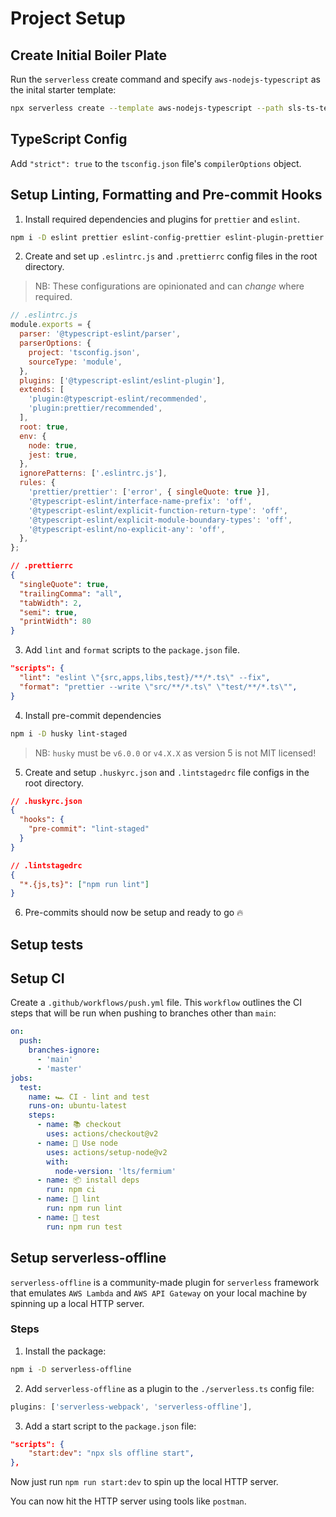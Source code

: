 # Project Setup

## Create Initial Boiler Plate

Run the `serverless` create command and specify `aws-nodejs-typescript` as the
inital starter template:

```bash
npx serverless create --template aws-nodejs-typescript --path sls-ts-tester
```

## TypeScript Config

Add `"strict": true` to the `tsconfig.json` file's `compilerOptions` object.

## Setup Linting, Formatting and Pre-commit Hooks

1. Install required dependencies and plugins for `prettier` and `eslint`.

```bash
npm i -D eslint prettier eslint-config-prettier eslint-plugin-prettier @typescript-eslint/eslint-plugin @typescript-eslint/parser
```

2. Create and set up `.eslintrc.js` and `.prettierrc` config files
   in the root directory.

> NB: These configurations are opinionated and can _change_ where required.

```js
// .eslintrc.js
module.exports = {
  parser: '@typescript-eslint/parser',
  parserOptions: {
    project: 'tsconfig.json',
    sourceType: 'module',
  },
  plugins: ['@typescript-eslint/eslint-plugin'],
  extends: [
    'plugin:@typescript-eslint/recommended',
    'plugin:prettier/recommended',
  ],
  root: true,
  env: {
    node: true,
    jest: true,
  },
  ignorePatterns: ['.eslintrc.js'],
  rules: {
    'prettier/prettier': ['error', { singleQuote: true }],
    '@typescript-eslint/interface-name-prefix': 'off',
    '@typescript-eslint/explicit-function-return-type': 'off',
    '@typescript-eslint/explicit-module-boundary-types': 'off',
    '@typescript-eslint/no-explicit-any': 'off',
  },
};
```

```json
// .prettierrc
{
  "singleQuote": true,
  "trailingComma": "all",
  "tabWidth": 2,
  "semi": true,
  "printWidth": 80
}
```

3. Add `lint` and `format` scripts to the `package.json` file.

```json
"scripts": {
  "lint": "eslint \"{src,apps,libs,test}/**/*.ts\" --fix",
  "format": "prettier --write \"src/**/*.ts\" \"test/**/*.ts\"",
}
```

4. Install pre-commit dependencies

```bash
npm i -D husky lint-staged
```

> NB: `husky` must be `v6.0.0` or `v4.X.X` as version 5 is not MIT licensed!

5. Create and setup `.huskyrc.json` and `.lintstagedrc` file configs
   in the root directory.

```json
// .huskyrc.json
{
  "hooks": {
    "pre-commit": "lint-staged"
  }
}
```

```json
// .lintstagedrc
{
  "*.{js,ts}": ["npm run lint"]
}
```

6. Pre-commits should now be setup and ready to go 🔥

## Setup tests

## Setup CI

Create a `.github/workflows/push.yml` file. This `workflow` outlines the CI
steps that will be run when pushing to branches other than `main`:

```yaml
on:
  push:
    branches-ignore:
      - 'main'
      - 'master'
jobs:
  test:
    name: 🏎️ CI - lint and test
    runs-on: ubuntu-latest
    steps:
      - name: 📚 checkout
        uses: actions/checkout@v2
      - name: 💚 Use node
        uses: actions/setup-node@v2
        with:
          node-version: 'lts/fermium'
      - name: 📦 install deps
        run: npm ci
      - name: 🛂 lint
        run: npm run lint
      - name: 🧪 test
        run: npm run test
```

## Setup serverless-offline

`serverless-offline` is a community-made plugin for `serverless` framework that
emulates `AWS Lambda` and `AWS API Gateway` on your local machine by spinning
up a local HTTP server.

### Steps

1. Install the package:

```bash
npm i -D serverless-offline
```

2. Add `serverless-offline` as a plugin to the `./serverless.ts` config file:

```typescript
plugins: ['serverless-webpack', 'serverless-offline'],
```

3. Add a start script to the `package.json` file:

```json
"scripts": {
    "start:dev": "npx sls offline start",
},
```

Now just run `npm run start:dev` to spin up the local HTTP server.

You can now hit the HTTP server using tools like `postman`.
